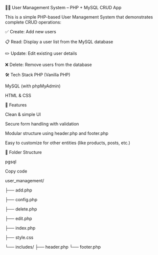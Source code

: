 🧑‍💼 User Management System – PHP + MySQL CRUD App

This is a simple PHP-based User Management System that demonstrates complete CRUD operations:

✅ Create: Add new users

📋 Read: Display a user list from the MySQL database

✏️ Update: Edit existing user details

❌ Delete: Remove users from the database



🛠️ Tech Stack
PHP (Vanilla PHP)

MySQL (with phpMyAdmin)

HTML & CSS



📁 Features

Clean & simple UI

Secure form handling with validation

Modular structure using header.php and footer.php

Easy to customize for other entities (like products, posts, etc.)



📂 Folder Structure

pgsql

Copy code

user_management/

├── add.php

├── config.php

├── delete.php

├── edit.php

├── index.php

├── style.css

└── includes/
    ├── header.php
    └── footer.php
